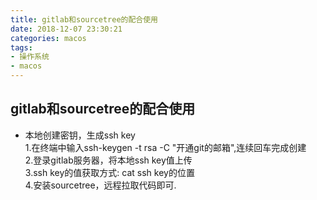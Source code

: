 ```yaml
---
title: gitlab和sourcetree的配合使用
date: 2018-12-07 23:30:21
categories: macos
tags: 
- 操作系统
- macos
---
```


## gitlab和sourcetree的配合使用
* 本地创建密钥，生成ssh key  
    1.在终端中输入ssh-keygen -t rsa -C "开通git的邮箱",连续回车完成创建  
    2.登录gitlab服务器，将本地ssh key值上传  
    3.ssh key的值获取方式: cat ssh key的位置  
    4.安装sourcetree，远程拉取代码即可.  
